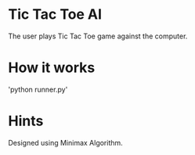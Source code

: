 # Tic Tac Toe AI
The user plays Tic Tac Toe game against the computer.
# How it works
  'python runner.py'
# Hints
Designed using Minimax Algorithm.
